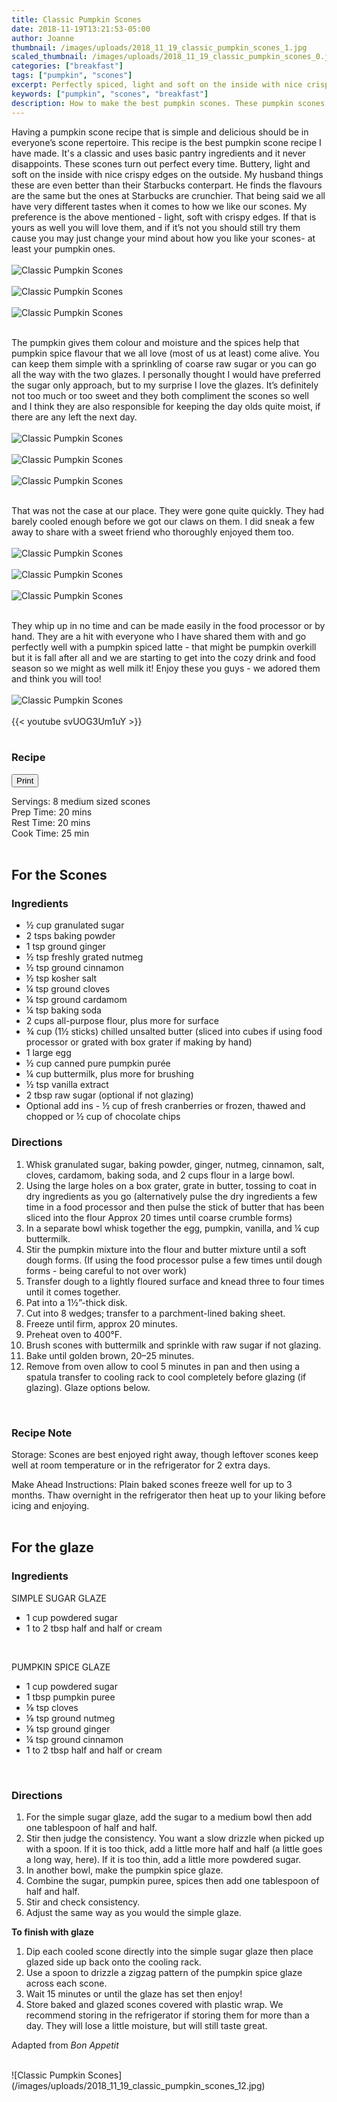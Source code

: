 ```yaml
---
title: Classic Pumpkin Scones
date: 2018-11-19T13:21:53-05:00
author: Joanne
thumbnail: /images/uploads/2018_11_19_classic_pumpkin_scones_1.jpg
scaled_thumbnail: /images/uploads/2018_11_19_classic_pumpkin_scones_0.jpg
categories: ["breakfast"]
tags: ["pumpkin", "scones"]
excerpt: Perfectly spiced, light and soft on the inside with nice crispy edges on the outside
keywords: ["pumpkin", "scones", "breakfast"]
description: How to make the best pumpkin scones. These pumpkin scones are perfectly spiced, light and soft on the inside with nice crispy edges on the outside.
---
```

<span class="blog-text">

Having a pumpkin scone recipe that is simple and delicious should be in everyone’s scone repertoire. This recipe is the best pumpkin scone recipe I have made. It's a classic and uses basic pantry ingredients and it never disappoints. These scones turn out perfect every time. Buttery, light and soft on the inside with nice crispy edges on the outside. My husband things these are even better than their Starbucks conterpart. He finds the flavours are the same but the ones at Starbucks are crunchier. That being said we all have very different tastes when it comes to how we like our scones. My preference is the above mentioned - light, soft with crispy edges. If that is yours as well you will love them, and if it’s not you should still try them cause you may just change your mind about how you like your scones- at least your pumpkin ones.
</br>
</br>
![Classic Pumpkin Scones](/images/uploads/2018_11_19_classic_pumpkin_scones_2.jpg)
</br>
</br>
![Classic Pumpkin Scones](/images/uploads/2018_11_19_classic_pumpkin_scones_3.jpg)
</br>
</br>
![Classic Pumpkin Scones](/images/uploads/2018_11_19_classic_pumpkin_scones_4.jpg)
</br>
</br>

The pumpkin gives them colour and moisture and the spices help that pumpkin spice flavour that we all love (most of us at least) come alive. You can keep them simple with a sprinkling of coarse raw sugar or you can go all the way with the two glazes. I personally thought I would have preferred the sugar only approach, but to my surprise I love the glazes. It’s definitely not too much or too sweet and they both compliment the scones so well and I think they are also responsible for keeping the day olds quite moist, if there are any left the next day.
</br>
</br>
![Classic Pumpkin Scones](/images/uploads/2018_11_19_classic_pumpkin_scones_5.jpg)
</br>
</br>
![Classic Pumpkin Scones](/images/uploads/2018_11_19_classic_pumpkin_scones_6.jpg)
</br>
</br>
![Classic Pumpkin Scones](/images/uploads/2018_11_19_classic_pumpkin_scones_7.jpg)
</br>
</br>

That was not the case at our place. They were gone quite quickly. They had barely cooled enough before we got our claws on them. I did sneak a few away to share with a sweet friend who thoroughly enjoyed them too.
</br>
</br>
![Classic Pumpkin Scones](/images/uploads/2018_11_19_classic_pumpkin_scones_8.jpg)
</br>
</br>
![Classic Pumpkin Scones](/images/uploads/2018_11_19_classic_pumpkin_scones_9.jpg)
</br>
</br>
![Classic Pumpkin Scones](/images/uploads/2018_11_19_classic_pumpkin_scones_10.jpg)
</br>
</br>

They whip up in no time and can be made easily in the food processor or by hand. They are a hit with everyone who I have shared them with and go perfectly well with a pumpkin spiced latte - that might be pumpkin overkill but it is fall after all and we are starting to get into the cozy drink and food season so we might as well milk it! Enjoy these you guys - we adored them and think you will too!
</br>
</br>
![Classic Pumpkin Scones](/images/uploads/2018_11_19_classic_pumpkin_scones_11.jpg)
</br>
</br>
{{< youtube svUOG3Um1uY >}}
</br>
</br>
</span>

### Recipe
<div print_button><form>
<input type="button" value="Print" class="btn__print" onClick="window.print()">
</form></div>

<div>Servings: <span itemprop="recipeYield">8 medium sized scones</div>
<div>Prep Time: <meta itemprop="prepTime" content="PT20M">20 mins</div>
<div>Rest Time: 20 mins</div>
<div>Cook Time: <meta itemprop="cookTime" content="PT25M">25 min</div>
</br>

## For the Scones
### Ingredients

* <span itemprop="recipeIngredient">½ cup granulated sugar</span>
* <span itemprop="recipeIngredient">2 tsps baking powder</span>
* <span itemprop="recipeIngredient">1 tsp ground ginger</span>
* <span itemprop="recipeIngredient">½ tsp freshly grated nutmeg</span>
* <span itemprop="recipeIngredient">½ tsp ground cinnamon</span>
* <span itemprop="recipeIngredient">½ tsp kosher salt</span>
* <span itemprop="recipeIngredient">¼ tsp ground cloves</span>
* <span itemprop="recipeIngredient">&frac14; tsp ground cardamom </span>
* <span itemprop="recipeIngredient">¼ tsp baking soda</span>
* <span itemprop="recipeIngredient">2 cups all-purpose flour, plus more for surface</span>
* <span itemprop="recipeIngredient">¾ cup (1½ sticks) chilled unsalted butter (sliced into cubes if using food processor or grated with box grater if making by hand)</span>
* <span itemprop="recipeIngredient">1 large egg</span>
* <span itemprop="recipeIngredient">½ cup canned pure pumpkin purée</span>
* <span itemprop="recipeIngredient">¼ cup buttermilk, plus more for brushing</span>
* <span itemprop="recipeIngredient">&frac12; tsp vanilla extract</span>
* <span itemprop="recipeIngredient">2 tbsp raw sugar (optional if not glazing)</span>
* Optional add ins - &frac12; cup of fresh cranberries or frozen, thawed and chopped or &frac12; cup of chocolate chips

### Directions

1. Whisk granulated sugar, baking powder, ginger, nutmeg, cinnamon, salt, cloves, cardamom, baking soda, and 2 cups flour in a large bowl. 
2. Using the large holes on a box grater, grate in butter, tossing to coat in dry ingredients as you go (alternatively pulse the dry ingredients a few time in a food processor and then pulse the stick of butter that has been sliced into the flour Approx 20 times until coarse crumble forms)
3. In a separate bowl whisk together the egg, pumpkin, vanilla, and ¼ cup buttermilk.
4. Stir the pumpkin mixture into the flour and butter mixture until a soft dough forms. (If using the food processor pulse a few times until dough forms - being careful to not over work)
5. Transfer dough to a lightly floured surface and knead three to four times until it comes together.
6. Pat into a 1½”-thick disk. 
7. Cut into 8 wedges; transfer to a parchment-lined baking sheet. 
8. Freeze until firm, approx 20 minutes.
9. Preheat oven to 400°F. 
10. Brush scones with buttermilk and sprinkle with raw sugar if not glazing. 
11. Bake until golden brown, 20–25 minutes.
12. Remove from oven allow to cool 5 minutes in pan and then using a spatula transfer to cooling rack to cool completely before glazing (if glazing). Glaze options below. 
</br>

### Recipe Note
Storage: Scones are best enjoyed right away, though leftover scones keep well at room temperature or in the refrigerator for 2 extra days.

Make Ahead Instructions: Plain baked scones freeze well for up to 3 months. Thaw overnight in the refrigerator then heat up to your liking before icing and enjoying.
</br>
</br>

## For the glaze

### Ingredients
SIMPLE SUGAR GLAZE

* 1 cup powdered sugar
* 1 to 2 tbsp half and half or cream
</br>

PUMPKIN SPICE GLAZE

* 1 cup powdered sugar
* 1 tbsp pumpkin puree
* &frac18; tsp cloves
* &frac18; tsp ground nutmeg
* &frac18; tsp ground ginger
* &frac14; tsp ground cinnamon
* 1 to 2 tbsp half and half or cream
</br>

### Directions

1. For the simple sugar glaze, add the sugar to a medium bowl then add one tablespoon of half and half. 
1. Stir then judge the consistency. You want a slow drizzle when picked up with a spoon. If it is too thick, add a little more half and half (a little goes a long way, here). If it is too thin, add a little more powdered sugar.
1. In another bowl, make the pumpkin spice glaze. 
1. Combine the sugar, pumpkin puree, spices then add one tablespoon of half and half. 
1. Stir and check consistency. 
1. Adjust the same way as you would the simple glaze.

__To finish with glaze__

1. Dip each cooled scone directly into the simple sugar glaze then place glazed side up back onto the cooling rack.
1. Use a spoon to drizzle a zigzag pattern of the pumpkin spice glaze across each scone. 
1. Wait 15 minutes or until the glaze has set then enjoy!
1. Store baked and glazed scones covered with plastic wrap. We recommend storing in the refrigerator if storing them for more than a day. They will lose a little moisture, but will still taste great.

Adapted from _Bon Appetit_

</br>
![Classic Pumpkin Scones](/images/uploads/2018_11_19_classic_pumpkin_scones_12.jpg)
